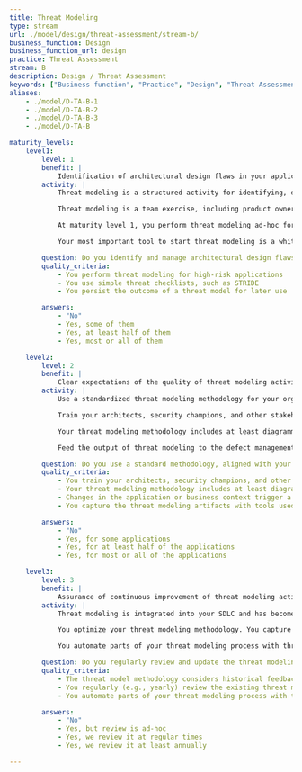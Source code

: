 ```yaml
---
title: Threat Modeling
type: stream
url: ./model/design/threat-assessment/stream-b/
business_function: Design
business_function_url: design
practice: Threat Assessment
stream: B
description: Design / Threat Assessment
keywords: ["Business function", "Practice", "Design", "Threat Assessment"]
aliases:
    - ./model/D-TA-B-1
    - ./model/D-TA-B-2
    - ./model/D-TA-B-3
    - ./model/D-TA-B

maturity_levels:
    level1:
        level: 1
        benefit: |
            Identification of architectural design flaws in your applications
        activity: |
            Threat modeling is a structured activity for identifying, evaluating, and managing system threats, architectural design flaws, and recommended security mitigations. It is typically done as part of the design phase or as part of a security assessment.

            Threat modeling is a team exercise, including product owners, architects, security champions, and security testers. At this maturity level, expose teams and stakeholders to threat modeling to increase security awareness and to create a shared vision on the security of the system.

            At maturity level 1, you perform threat modeling ad-hoc for high-risk applications and use simple threat checklists, such as STRIDE. Avoid lengthy workshops and overly detailed lists of low-relevant threats. Perform threat modeling iteratively to align to more iterative development paradigms. If you add new functionality to an existing application, look only into the newly added functions instead of trying to cover the entire scope. A good starting point is the existing diagrams that you annotate during discussion workshops. Always persist the outcome of a threat modeling discussion for later use.

            Your most important tool to start threat modeling is a whiteboard, smartboard, or a piece of paper. Aim for security awareness, a simple process, and actionable outcomes that you agree upon with your team.

        question: Do you identify and manage architectural design flaws with threat modeling?
        quality_criteria:
            - You perform threat modeling for high-risk applications
            - You use simple threat checklists, such as STRIDE
            - You persist the outcome of a threat model for later use

        answers:
            - "No"
            - Yes, some of them
            - Yes, at least half of them
            - Yes, most or all of them

    level2:
        level: 2
        benefit: |
            Clear expectations of the quality of threat modeling activities
        activity: |
            Use a standardized threat modeling methodology for your organization and align this on your application risk levels. Think about ways to support the scaling of threat modeling throughout the organization.

            Train your architects, security champions, and other stakeholders on how to do practical threat modeling.  Threat modeling requires understanding, clear playbooks and templates, organization-specific examples, and experience, which is hard to automate.

            Your threat modeling methodology includes at least diagramming, threat identification, design flaw mitigations, and how to validate your threat model artifacts. Your threat model diagram allows a detailed understanding of the environment and the mechanics of the application. You discover threats to your application with checklists, such as STRIDE or more organization-specific threats. For identified design flaws (ranked according to risk for your organization), you add mitigating controls to support stakeholders in dealing with particular threats. Define what triggers updating a threat model, for example, a technology change or deployment of an application in a new environment.

            Feed the output of threat modeling to the defect management process for adequate follow-up. Capture the threat modeling artifacts with tools used by your application teams.

        question: Do you use a standard methodology, aligned with your application risk levels?
        quality_criteria:
            - You train your architects, security champions, and other stakeholders on how to do practical threat modeling
            - Your threat modeling methodology includes at least diagramming, threat identification, design flaw mitigations, and how to validate your threat model artifacts
            - Changes in the application or business context trigger a review of the relevant threat models
            - You capture the threat modeling artifacts with tools used by your application teams

        answers:
            - "No"
            - Yes, for some applications
            - Yes, for at least half of the applications
            - Yes, for most or all of the applications

    level3:
        level: 3
        benefit: |
            Assurance of continuous improvement of threat modeling activities
        activity: |
            Threat modeling is integrated into your SDLC and has become part of the developer security culture.  Reusable risk patterns, comprising related threat libraries, design flaws, and security mitigations, are created and improved, based on the organization's threat models. You regularly (e.g., yearly) review the existing threat models to verify that no new threats are relevant for your applications.

            You optimize your threat modeling methodology. You capture lessons learned from threat models and use these to improve your threat modeling methodology.  You review the threat categories relevant to your organization and update your methodology appropriately. From time to time, you evaluate the quality of your threat models independently.

            You automate parts of your threat modeling process with threat modeling tools. You integrate your threat modeling tools with other security tools, such as security verification tools and risk tracking tools. You consider "threat modeling as code" practices to integrate threat modeling artifacts with application code.

        question: Do you regularly review and update the threat modeling methodology for your applications?
        quality_criteria:
            - The threat model methodology considers historical feedback for improvement
            - You regularly (e.g., yearly) review the existing threat models to verify that no new threats are relevant for your applications
            - You automate parts of your threat modeling process with threat modeling tools

        answers:
            - "No"
            - Yes, but review is ad-hoc
            - Yes, we review it at regular times
            - Yes, we review it at least annually

---
```

